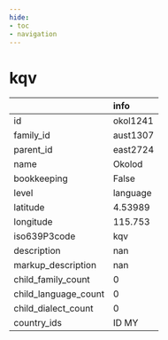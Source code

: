 ```yaml
---
hide:
- toc
- navigation
---
```

# kqv
|                      | info     |
|:---------------------|:---------|
| id                   | okol1241 |
| family_id            | aust1307 |
| parent_id            | east2724 |
| name                 | Okolod   |
| bookkeeping          | False    |
| level                | language |
| latitude             | 4.53989  |
| longitude            | 115.753  |
| iso639P3code         | kqv      |
| description          | nan      |
| markup_description   | nan      |
| child_family_count   | 0        |
| child_language_count | 0        |
| child_dialect_count  | 0        |
| country_ids          | ID MY    |
